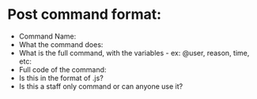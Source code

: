 <h1><b>Post command format:</b></h1>

<ul>
<li>Command Name:   </li>
<li>What the command does:    </li>
<li>What is the full command, with the variables - ex: @user, reason, time, etc:   </li>
<li>Full code of the command:    </li>
<li>Is this in the format of .js?   </li>
<li>Is this a staff only command or can anyone use it?   </li>
</ul>


